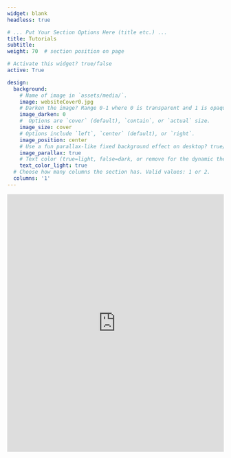 ```yaml
---
widget: blank
headless: true

# ... Put Your Section Options Here (title etc.) ...
title: Tutorials
subtitle:
weight: 70  # section position on page

# Activate this widget? true/false
active: True

design:
  background:
    # Name of image in `assets/media/`.
    image: websiteCover0.jpg
    # Darken the image? Range 0-1 where 0 is transparent and 1 is opaque.
    image_darken: 0
    #  Options are `cover` (default), `contain`, or `actual` size.
    image_size: cover
    # Options include `left`, `center` (default), or `right`.
    image_position: center
    # Use a fun parallax-like fixed background effect on desktop? true/false
    image_parallax: true
    # Text color (true=light, false=dark, or remove for the dynamic theme color).
    text_color_light: true
  # Choose how many columns the section has. Valid values: 1 or 2.
  columns: '1'
---
```



<iframe height="600" width="100%" frameborder="no" src="https://deepnote.com/@carlos-mendez?height=600"> </iframe>
